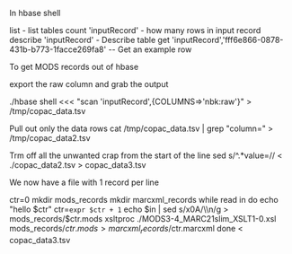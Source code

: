 

In hbase shell

list - list tables
count 'inputRecord' - how many rows in input record
describe 'inputRecord' - Describe table
get 'inputRecord','fff6e866-0878-431b-b773-1facce269fa8'   -- Get an example row



To get MODS records out of hbase

export the raw column and grab the output

./hbase shell <<< "scan 'inputRecord',{COLUMNS=>'nbk:raw'}" > /tmp/copac_data.tsv

Pull out only the data rows
cat /tmp/copac_data.tsv | grep "column=" > /tmp/copac_data2.tsv

Trm off all the unwanted crap from the start of the line
sed s/^.*value=// < ./copac_data2.tsv > copac_data3.tsv


We now have a file with 1 record per line

ctr=0
mkdir mods_records
mkdir marcxml_records
while read in
do 
  echo "hello $ctr"
  ctr=`expr $ctr + 1`
  echo $in | sed s/x0A/\\n/g > mods_records/$ctr.mods
  xsltproc ./MODS3-4_MARC21slim_XSLT1-0.xsl mods_records/$ctr.mods > marcxml_records/$ctr.marcxml
done < copac_data3.tsv

